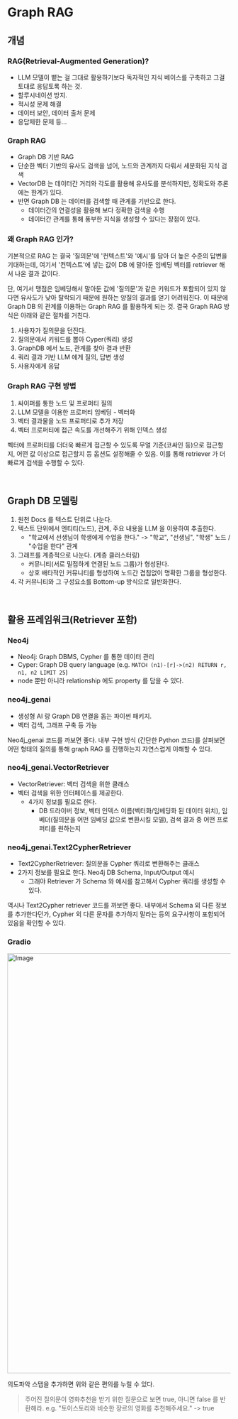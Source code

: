 # Graph RAG

## 개념

### RAG(Retrieval-Augmented Generation)?

- LLM 모델이 뱉는 걸 그대로 활용하기보다 독자적인 지식 베이스를 구축하고 그걸 토대로 응답토록 하는 것. 
- 할루시네이션 방지.
- 적시성 문제 해결
- 데이터 보안, 데이터 출처 문제
- 응답제한 문제 등...

### Graph RAG

- Graph DB 기반 RAG
- 단순한 벡터 기반의 유사도 검색을 넘어, 노드와 관계까지 다뤄서 세분화된 지식 검색
- VectorDB 는 데이터간 거리와 각도를 활용해 유사도를 분석하지만, 정확도와 추론에는 한계가 있다.
- 반면 Graph DB 는 데이터를 검색할 때 관계를 기반으로 한다.
  - 데이터간의 연결성을 활용해 보다 정확한 검색을 수행
  - 데이터간 관계를 통해 풍부한 지식을 생성할 수 있다는 장점이 있다.

### 왜 Graph RAG 인가?

기본적으로 RAG 는 결국 '질의문'에 '컨텍스트'와 '예시'를 담아 더 높은 수준의 답변을 기대하는데, 여기서 '컨텍스트'에 넣는 값이 DB 에 말아둔 임베딩 벡터를 retriever 해서 나온 결과 값이다.

단, 여기서 맹점은 임베딩해서 말아둔 값에 '질의문'과 같은 키워드가 포함되어 있지 않다면 유사도가 낮아 탈락되기 때문에 원하는 양질의 결과를 얻기 어려워진다. 이 때문에 Graph DB 의 관계를 이용하는 Graph RAG 를 활용하게 되는 것.
결국 Graph RAG 방식은 아래와 같은 절차를 거친다.

1. 사용자가 질의문을 던진다.
2. 질의문에서 키워드를 뽑아 Cyper(쿼리) 생성
3. GraphDB 에서 노드, 관계를 찾아 결과 반환
4. 쿼리 결과 기반 LLM 에게 질의, 답변 생성
5. 사용자에게 응답

### Graph RAG 구현 방법

1. 싸이퍼를 통한 노드 및 프로퍼티 질의
2. LLM 모델을 이용한 프로퍼티 임베딩 - 벡터화
3. 벡터 결과물을 노드 프로퍼티로 추가 저장
4. 벡터 프로퍼티에 접근 속도를 개선해주기 위해 인덱스 생성

벡터에 프로퍼티를 더더욱 빠르게 접근할 수 있도록 무얼 기준(코싸인 등)으로 접근할지, 어떤 값 이상으로 접근할지 등 옵션도 설정해줄 수 있음.
이를 통해 retriever 가 더 빠르게 검색을 수행할 수 있다.

<br>

## Graph DB 모델링

1. 원천 Docs 를 텍스트 단위로 나눈다.
2. 텍스트 단위에서 엔티티(노드), 관계, 주요 내용을 LLM 을 이용하여 추출한다.
   - "학교에서 선생님이 학생에게 수업을 한다." -> "학교", "선생님", "학생" 노드 / "수업을 한다" 관계
3. 그래프를 계층적으로 나눈다. (계층 클러스터링)
   - 커뮤니티(서로 밀접하게 연결된 노드 그룹)가 형성된다.
   - 상호 배타적인 커뮤니티를 형성하여 노드간 겹침없이 명확한 그룹을 형성한다.
4. 각 커뮤니티와 그 구성요소를 Bottom-up 방식으로 일반화한다.

<br>

## 활용 프레임워크(Retriever 포함)

### Neo4j

- Neo4j: Graph DBMS, Cypher 를 통한 데이터 관리 
- Cyper: Graph DB query language (e.g. `MATCH (n1)-[r]->(n2) RETURN r, n1, n2 LIMIT 25`)
- node 뿐만 아니라 relationship 에도 property 를 담을 수 있다.

### neo4j_genai

- 생성형 AI 랑 Graph DB 연결을 돕는 파이썬 패키지. 
- 벡터 검색, 그래프 구축 등 가능

Neo4j_genai 코드를 까보면 좋다.
내부 구현 방식 (간단한 Python 코드)를 살펴보면 어떤 형태의 질의를 통해 graph RAG 를 진행하는지 자연스럽게 이해할 수 있다.

### neo4j_genai.VectorRetriever

- VectorRetriever: 벡터 검색을 위한 클래스
- 벡터 검색을 위한 인터페이스를 제공한다.
  - 4가지 정보를 필요로 한다.
    - DB 드라이버 정보, 벡터 인덱스 이름(벡터화/임베딩화 된 데이터 위치), 임베더(질의문을 어떤 임베딩 값으로 변환시킬 모델), 검색 결과 중 어떤 프로퍼티를 원하는지


### neo4j_genai.Text2CypherRetriever

- Text2CypherRetriever: 질의문을 Cypher 쿼리로 변환해주는 클래스
- 2가지 정보를 필요로 한다. Neo4j DB Schema, Input/Output 예시
  - 그래야 Retriever 가 Schema 와 예시를 참고해서 Cypher 쿼리를 생성할 수 있다.

역시나 Text2Cypher retriever 코드를 까보면 좋다.
내부에서 Schema 외 다른 정보를 추가한다던가, Cypher 외 다른 문자를 추가하지 말라는 등의 요구사항이 포함되어 있음을 확인할 수 있다.

### Gradio

<img width="946" alt="Image" src="https://github.com/user-attachments/assets/52b0a010-8e6c-4c39-9233-f0c867d2e9a4" />

의도파악 스탭을 추가하면 위와 같은 편의를 누릴 수 있다.

> 주어진 질의문이 영화추천을 받기 위한 질문으로 보면 true, 아니면 false 를 반환해라.
> e.g. "토이스토리와 비슷한 장르의 영화를 추천해주세요." -> true
